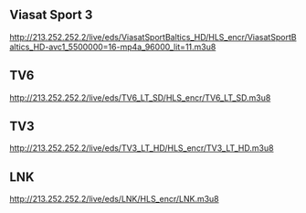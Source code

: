 ## Viasat Sport 3
http://213.252.252.2/live/eds/ViasatSportBaltics_HD/HLS_encr/ViasatSportBaltics_HD-avc1_5500000=16-mp4a_96000_lit=11.m3u8

## TV6
http://213.252.252.2/live/eds/TV6_LT_SD/HLS_encr/TV6_LT_SD.m3u8

## TV3
http://213.252.252.2/live/eds/TV3_LT_HD/HLS_encr/TV3_LT_HD.m3u8

## LNK
http://213.252.252.2/live/eds/LNK/HLS_encr/LNK.m3u8

